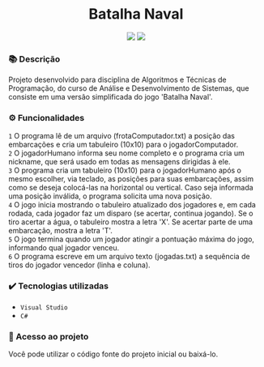 <h1 align="center">Batalha Naval</h1>
<p align="center">
  <img src="https://img.shields.io/badge/STATUS-CONCLUIDO-green?style=plastic">
  <img src="https://img.shields.io/github/stars/deboradrf?style=social">
</p>

### 📚 Descrição
Projeto desenvolvido para disciplina de Algoritmos e Técnicas de Programação, do curso de Análise e Desenvolvimento de Sistemas, que consiste em uma versão simplificada do jogo 'Batalha Naval'.

### ⚙️ Funcionalidades
``1`` O programa lê de um arquivo (frotaComputador.txt) a posição das embarcações e cria um tabuleiro (10x10) para o jogadorComputador. <br>
``2`` O jogadorHumano informa seu nome completo e o programa cria um nickname, que será usado em todas as mensagens dirigidas à ele. <br>
``3`` O programa cria um tabuleiro (10x10) para o jogadorHumano após o mesmo escolher, via teclado, as posições para suas embarcações, assim como se deseja colocá-las na horizontal ou vertical. Caso seja informada uma posição inválida, o programa solicita uma nova posição. <br>
``4`` O jogo inicia mostrando o tabuleiro atualizado dos jogadores e, em cada rodada, cada jogador faz um disparo (se acertar, continua jogando). Se o tiro acertar a água, o tabuleiro mostra a letra 'X'. Se acertar parte de uma embarcação, mostra a letra 'T'. <br>
``5`` O jogo termina quando um jogador atingir a pontuação máxima do jogo, informando qual jogador venceu. <br>
``6`` O programa escreve em um arquivo texto (jogadas.txt) a sequência de tiros do jogador vencedor (linha e coluna).

### ✔️ Tecnologias utilizadas
- ``Visual Studio``
- ``C#``

### 📁 Acesso ao projeto
Você pode utilizar o código fonte do projeto inicial ou baixá-lo.
